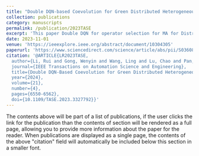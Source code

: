 ```yaml
---
title: "Double DQN-based Coevolution for Green Distributed Heterogeneous Hybrid Flowshop Scheduling with Multiple Priorities of Jobs"
collection: publications
category: manuscripts
permalink: /publication/2023TASE
excerpt: 'This paper Double DQN for operator selection for MA for Distributed HFSP with Job Priority.'
date: 2023-11-01
venue: 'https://ieeexplore.ieee.org/abstract/document/10304305'
paperurl: 'https://www.sciencedirect.com/science/article/abs/pii/S0360835222001693'
citation: '@ARTICLE{LR2023TASE,
  author={Li, Rui and Gong, Wenyin and Wang, Ling and Lu, Chao and Pan, Zixiao and Zhuang, Xinying},
  journal={IEEE Transactions on Automation Science and Engineering}, 
  title={Double DQN-Based Coevolution for Green Distributed Heterogeneous Hybrid Flowshop Scheduling With Multiple Priorities of Jobs}, 
  year={2024},
  volume={21},
  number={4},
  pages={6550-6562},
  doi={10.1109/TASE.2023.3327792}}'
---
```


The contents above will be part of a list of publications, if the user clicks the link for the publication than the contents of section will be rendered as a full page, allowing you to provide more information about the paper for the reader. When publications are displayed as a single page, the contents of the above "citation" field will automatically be included below this section in a smaller font.
